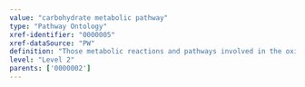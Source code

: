 ```yaml
---
value: "carbohydrate metabolic pathway"
type: "Pathway Ontology"
xref-identifier: "0000005"
xref-dataSource: "PW"
definition: "Those metabolic reactions and pathways involved in the oxidation, breakdown and synthesis of carbohydrates in the tissue. The breakdown can be utilized by the body for energy production. The converse synthesis is used for energy storage.|The definition  was compiled using the Online Medical dictionary and the Stedman's medical dictionary available at OneLook"
level: "Level 2"
parents: ['0000002']
---
```

